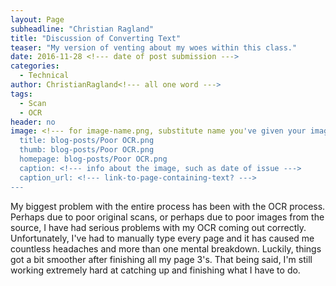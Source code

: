```yaml
---
layout: Page
subheadline: "Christian Ragland"
title: "Discussion of Converting Text"
teaser: "My version of venting about my woes within this class."
date: 2016-11-28 <!--- date of post submission --->
categories:
  - Technical
author: ChristianRagland<!--- all one word --->
tags:
  - Scan
  - OCR
header: no
image: <!--- for image-name.png, substitute name you've given your image file --->
  title: blog-posts/Poor OCR.png
  thumb: blog-posts/Poor OCR.png
  homepage: blog-posts/Poor OCR.png
  caption: <!--- info about the image, such as date of issue --->
  caption_url: <!--- link-to-page-containing-text? --->
---
```

My biggest problem with the entire process has been with the OCR process. Perhaps due to poor original scans, or perhaps due to poor images
from the source, I have had serious problems with my OCR coming out correctly. Unfortunately, I've had to manually type every page and it has
caused me countless headaches and more than one mental breakdown. Luckily, things got a bit smoother after finishing all my page 3's. That being
said, I'm still working extremely hard at catching up and finishing what I have to do.
